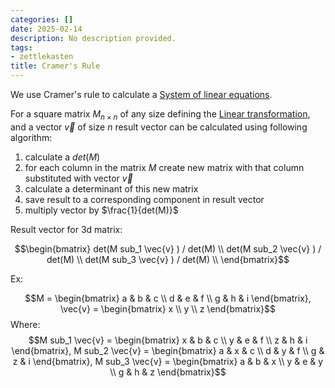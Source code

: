 ```yaml
---
categories: []
date: 2025-02-14
description: No description provided.
tags:
- zettlekasten
title: Cramer's Rule
---
```


We use Cramer's rule to calculate a [System of linear equations](System%20of%20linear%20equations.md). 

For a square matrix $M_{n \times n}$ of any size defining the [Linear transformation](Linear%20transformation.md), and a vector $\vec{v}$ of size $n$ result vector can be calculated using following algorithm:

1. calculate a $det(M)$
2. for each column in the matrix $M$ create new matrix with that column substituted with vector $\vec{v}$ 
3. calculate a determinant of this new matrix
4. save result to a corresponding component in result vector
5. multiply vector by $\frac{1}{det(M)}$ 

Result vector for 3d matrix:

$$\begin{bmatrix} 
det(M sub_1 \vec{v} ) / det(M) \\
det(M sub_2 \vec{v} ) / det(M) \\
det(M sub_3 \vec{v} ) / det(M) \\
\end{bmatrix}$$

Ex:

$$M = \begin{bmatrix} a & b & c \\ 
d & e & f \\ g & h & i 
\end{bmatrix}, \vec{v} = 
\begin{bmatrix} x \\ y \\ z \end{bmatrix}$$
Where:
$$M sub_1 \vec{v} = \begin{bmatrix} 
x & b & c \\ y & e & f \\ z & h & i 
\end{bmatrix},
M sub_2 \vec{v} = \begin{bmatrix} 
a & x & c \\ d & y & f \\ g & z & i 
\end{bmatrix},
M sub_3 \vec{v} = \begin{bmatrix} 
a & b & x \\ y & e & y \\ g & h & z 
\end{bmatrix}$$